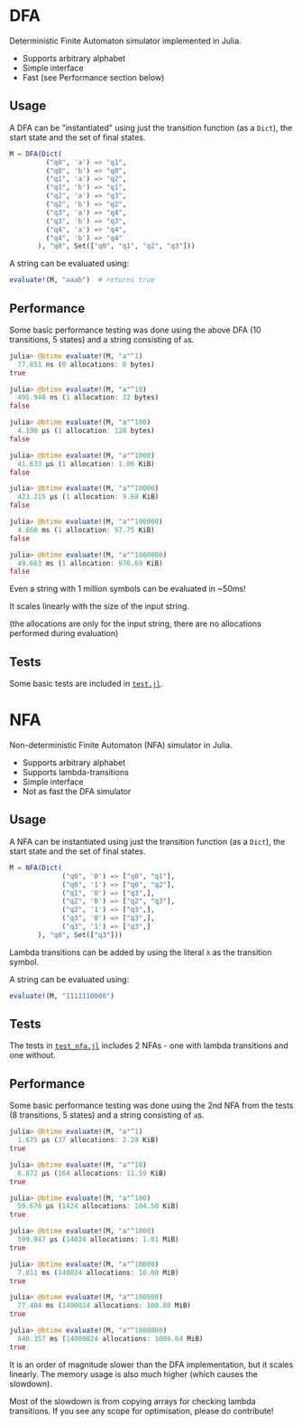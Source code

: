 # DFA

Deterministic Finite Automaton simulator implemented in Julia.

 - Supports arbitrary alphabet
 - Simple interface
 - Fast (see Performance section below)

## Usage

A DFA can be "instantiated" using just the transition function (as a `Dict`), the start state and the set of final states.

```julia
M = DFA(Dict(
         ("q0", 'a') => "q1",
         ("q0", 'b') => "q0",
         ("q1", 'a') => "q2",
         ("q1", 'b') => "q1",
         ("q2", 'a') => "q3",
         ("q2", 'b') => "q2",
         ("q3", 'a') => "q4",
         ("q3", 'b') => "q3",
         ("q4", 'a') => "q4",
         ("q4", 'b') => "q4"
       ), "q0", Set(["q0", "q1", "q2", "q3"]))
```

A string can be evaluated using:
```julia
evaluate!(M, "aaab")  # returns true
```

## Performance

Some basic performance testing was done using the above DFA (10 transitions, 5 states) and a string consisting of `a`s.

```julia
julia> @btime evaluate!(M, "a"^1)
  77.851 ns (0 allocations: 0 bytes)
true

julia> @btime evaluate!(M, "a"^10)
  495.948 ns (1 allocation: 32 bytes)
false

julia> @btime evaluate!(M, "a"^100)
  4.190 μs (1 allocation: 128 bytes)
false

julia> @btime evaluate!(M, "a"^1000)
  41.633 μs (1 allocation: 1.06 KiB)
false

julia> @btime evaluate!(M, "a"^10000)
  423.215 μs (1 allocation: 9.88 KiB)
false

julia> @btime evaluate!(M, "a"^100000)
  4.660 ms (1 allocation: 97.75 KiB)
false

julia> @btime evaluate!(M, "a"^1000000)
  49.663 ms (1 allocation: 976.69 KiB)
false
```

Even a string with 1 million symbols can be evaluated in ~50ms!

It scales linearly with the size of the input string.

(the allocations are only for the input string, there are no allocations performed during evaluation)

## Tests

Some basic tests are included in [`test.jl`](./test.jl).


# NFA

Non-deterministic Finite Automaton (NFA) simulator in Julia.

 - Supports arbitrary alphabet
 - Supports lambda-transitions
 - Simple interface
 - Not as fast the DFA simulator

## Usage

A NFA can be instantiated using just the transition function (as a `Dict`), the start state and the set of final states.

```julia
M = NFA(Dict(
             ("q0", '0') => ["q0", "q1"],
             ("q0", '1') => ["q0", "q2"],
             ("q1", '0') => ["q3",],
             ("q2", '0') => ["q2", "q3"],
             ("q2", '1') => ["q3",],
             ("q3", '0') => ["q3",],
             ("q3", '1') => ["q3",]
       ), "q0", Set(["q3"]))
```

Lambda transitions can be added by using the literal `λ` as the transition symbol.

A string can be evaluated using:
```julia
evaluate!(M, "1111110000")
```

## Tests

The tests in [`test_nfa.jl`](./test_nfa.jl) includes 2 NFAs - one with lambda transitions and one without.

## Performance

Some basic performance testing was done using the 2nd NFA from the tests (8 transitions, 5 states) and a string consisting of `a`s.

```julia
julia> @btime evaluate!(M, "a"^1)
  1.675 μs (37 allocations: 2.28 KiB)
true

julia> @btime evaluate!(M, "a"^10)
  6.872 μs (164 allocations: 11.59 KiB)
true

julia> @btime evaluate!(M, "a"^100)
  59.676 μs (1424 allocations: 104.50 KiB)
true

julia> @btime evaluate!(M, "a"^1000)
  599.947 μs (14024 allocations: 1.01 MiB)
true

julia> @btime evaluate!(M, "a"^10000)
  7.011 ms (140024 allocations: 10.08 MiB)
true

julia> @btime evaluate!(M, "a"^100000)
  77.404 ms (1400024 allocations: 100.80 MiB)
true

julia> @btime evaluate!(M, "a"^1000000)
  840.357 ms (14000024 allocations: 1008.04 MiB)
true
```

It is an order of magnitude slower than the DFA implementation, but it scales linearly. The memory usage is also much higher (which causes the slowdown).

Most of the slowdown is from copying arrays for checking lambda transitions. If you see any scope for optimisation, please do contribute!
